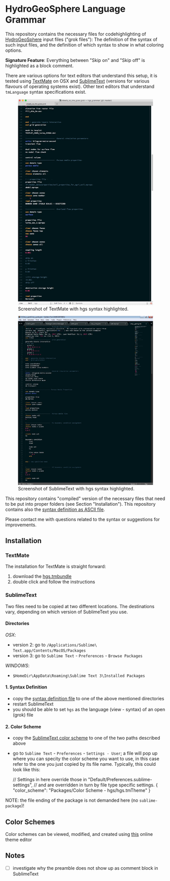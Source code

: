# HydroGeoSphere Language Grammar

This repository contains the necessary files for codehighlighting of [HydroGeoSphere][hgs] input files ("grok files"): The definition of the syntax of such input files, and the definition of which syntax to show in what coloring options. 

__Signature Feature__: Everything between "Skip on" and "Skip off" is highlighted as a block comment.

There are various options for text editors that understand this setup, it is tested using [TextMate][TM] on OSX and [SublimeText][ST] (versions for various flavours of operating systems exist). Other text editors that understand `tmLanguage` syntax specifications exist.

<figure>
    <img src='./img/screenshot_TM.jpg' alt='Screenshot of TextMate with hgs syntax highlighted.' />
    <figcaption>Screenshot of TextMate with hgs syntax highlighted.</figcaption>
</figure>

<figure>
    <img src='./img/screenshot_ST.jpg' alt='Screenshot of SublimeText with hgs syntax highlighted.' />
    <figcaption>Screenshot of SublimeText with hgs syntax highlighted.</figcaption>
</figure>

This repository contains "compiled" version of the necessary files that need to be put into proper folders (see Section "Installation"). This repository contains also the [syntax definition as ASCII file][syntax_def_ascii].

Please contact me with questions related to the syntax or suggestions for improvements.

## Installation

### TextMate

The installation for TextMate is straight forward:

1. download the [hgs.tmbundle][hgs.tmbundle]
2. double click and follow the instructions

### SublimeText 
Two files need to be copied at two different locations. The destinations vary, depending on which version of SublimeText you use.

#### Directories

_OSX_:

- version 2: go to `/Applications/Sublime\ Text.app/Contents/MacOS/Packages`
- version 3: go to `Sublime Text` - `Preferences` - `Browse Packages`

_WINDOWS_:

- `$HomeDir\AppData\Roaming\Sublime Text 3\Installed Packages`


#### 1. Syntax Definition

- copy the [syntax definition file][ST_syntax] to one of the above mentioned directories
- restart SublimeText
- you should be able to set `hgs` as the language (view - syntax) of an open (grok) file


#### 2. Color Scheme

- copy the [SublimeText color scheme][ST_color_scheme] to one of the two paths described above
- go to `Sublime Text` - `Preferences` - `Settings - User`; a file will pop up where you can specity the color scheme you want to use, in this case refer to the one you just copied by its file name. Typically, this could look like this:

    // Settings in here override those in "Default/Preferences.sublime-settings",
    // and are overridden in turn by file type specific settings.
    {
    	"color_scheme": "Packages/Color Scheme - hgs/hgs.tmTheme"
    }

NOTE: the file ending of the package is not demanded here (no `sublime-package`)!


## Color Schemes
Color schemes can be viewed, modified, and created using [this][online_themes] online theme editor

## Notes

- [ ] investigate why the preamble does not show up as comment block in SublimeText



[hgs]: http://www.aquanty.com/hydrogeosphere/
[TM]: http://macromates.com/
[ST]: http://www.sublimetext.com
[online_themes]: http://tmtheme-editor.herokuapp.com
[ST3_zip]:http://stackoverflow.com/questions/20385550/syntax-highlight-tmlanguage-in-sublime-text-3-for-packages/29566977#29566977
[syntax_def_ascii]: ./packages/tm_hgs_language.grammar
[hgs.tmbundle]: ./packages/hgs.tmbundle
[ST_color_scheme]: ./packages/Color%20Scheme%20-%20hgs.sublime-package
[ST_syntax]: ./packages/hgs.sublime-package
